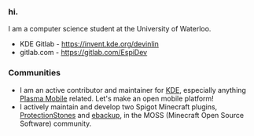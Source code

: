 ### hi.
I am a computer science student at the University of Waterloo.

* KDE Gitlab - https://invent.kde.org/devinlin
* gitlab.com - https://gitlab.com/EspiDev

### Communities 
* I am an active contributor and maintainer for [KDE](https://kde.org/), especially anything [Plasma Mobile](https://www.plasma-mobile.org/) related. Let's make an open mobile platform!
* I actively maintain and develop two Spigot Minecraft plugins, [ProtectionStones](https://github.com/espidev/ProtectionStones) and [ebackup](https://github.com/espidev/ebackup), in the MOSS (Minecraft Open Source Software) community.
